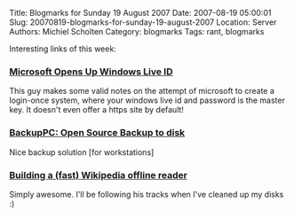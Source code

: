 Title: Blogmarks for Sunday 19 August 2007
Date: 2007-08-19 05:00:01
Slug: 20070819-blogmarks-for-sunday-19-august-2007
Location: Server
Authors: Michiel Scholten
Category: blogmarks
Tags: rant, blogmarks

<p>Interesting links of this week:</p>
<h3><a href="http://developers.slashdot.org/comments.pl?sid=272217&amp;cid=20257709">Microsoft Opens Up Windows Live ID</a></h3>
<p>This guy makes some valid notes on the attempt of microsoft to create a login-once system, where your windows live id and password is the master key. It doesn't even offer a https site by default!</p>
<h3><a href="http://backuppc.sourceforge.net/">BackupPC: Open Source Backup to disk</a></h3>
<p>Nice backup solution [for workstations]</p>
<h3><a href="http://www.softlab.ntua.gr/~ttsiod/buildWikipediaOffline.html">Building a (fast) Wikipedia offline reader</a></h3>
<p>Simply awesome. I'll be following his tracks when I've cleaned up my disks :)</p>
